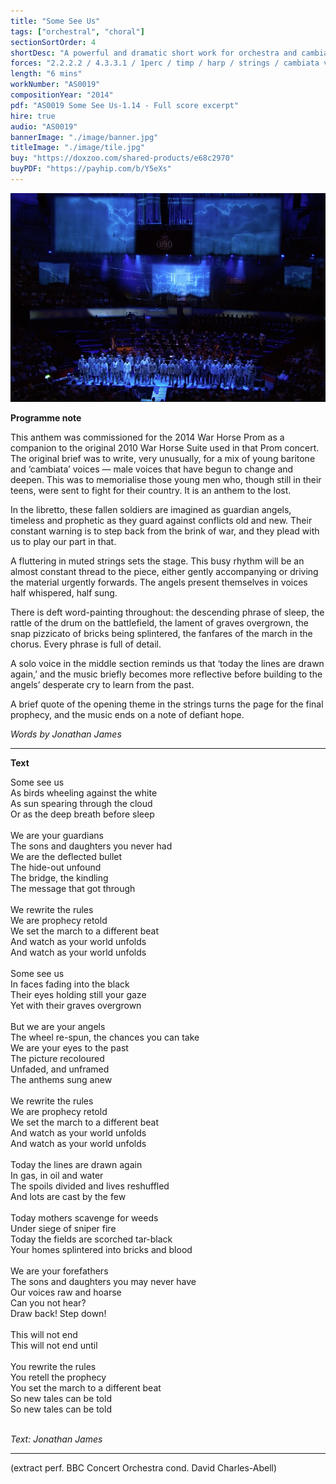 ```yaml
---
title: "Some See Us"
tags: ["orchestral", "choral"]
sectionSortOrder: 4
shortDesc: "A powerful and dramatic short work for orchestra and cambiata boys' voices on the theme of war, with a libretto by Jon James"
forces: "2.2.2.2 / 4.3.3.1 / 1perc / timp / harp / strings / cambiata voices in 2 parts / baritone solo"
length: "6 mins"
workNumber: "AS0019"
compositionYear: "2014"
pdf: "AS0019 Some See Us-1.14 - Full score excerpt"
hire: true
audio: "AS0019"
bannerImage: "./image/banner.jpg"
titleImage: "./image/tile.jpg"
buy: "https://doxzoo.com/shared-products/e68c2970"
buyPDF: "https://payhip.com/b/Y5eXs"
---
```


<div class="flex flex-col gap-4">
    <div class="pdContentImg">
        <img src="/public/AS0019-extra/image/Some See Us 800.jpg" alt="Some See Us">
    </div>
</div>

<b>Programme note</b>

This anthem was commissioned for the 2014 War Horse Prom as a companion to the original 2010 War Horse Suite used in that Prom concert. The original brief was to write, very unusually, for a mix of young baritone and ‘cambiata’ voices — male voices that have begun to change and deepen. This was to memorialise those young men who, though still in their teens, were sent to fight for their country. It is an anthem to the lost.

In the libretto, these fallen soldiers are imagined as guardian angels, timeless and prophetic as they guard against conflicts old and new. Their constant warning is to step back from the brink of war, and they plead with us to play our part in that.

A fluttering in muted strings sets the stage. This busy rhythm will be an almost constant thread to the piece, either gently accompanying or driving the material urgently forwards. The angels present themselves in voices half whispered, half sung.

There is deft word-painting throughout: the descending phrase of sleep, the rattle of the drum on the battlefield, the lament of graves overgrown, the snap pizzicato of bricks being splintered, the fanfares of the march in the chorus. Every phrase is full of detail.

A solo voice in the middle section reminds us that ‘today the lines are drawn again,’ and the music briefly becomes more reflective before building to the angels’ desperate cry to learn from the past.
    
A brief quote of the opening theme in the strings turns the page for the final prophecy, and the music ends on a note of defiant hope.

<i>Words by Jonathan James</i>

<hr class="h-px border-t-0 bg-transparent bg-gradient-to-r from-transparent via-white to-transparent opacity-60" />

<b>Text</b>

Some see us<br>
As birds wheeling against the white<br>
As sun spearing through the cloud<br>
Or as the deep breath before sleep<br>
<br>
We are your guardians<br>
The sons and daughters you never had<br>
We are the deflected bullet<br>
The hide-out unfound<br>
The bridge, the kindling<br>
The message that got through<br>
<br>
We rewrite the rules<br>
We are prophecy retold<br>
We set the march to a different beat<br>
And watch as your world unfolds<br>
And watch as your world unfolds<br>
<br>
Some see us<br>
In faces fading into the black<br>
Their eyes holding still your gaze<br>
Yet with their graves overgrown<br>
<br>
But we are your angels<br>
The wheel re-spun, the chances you can take<br>
We are your eyes to the past<br>
The picture recoloured<br>
Unfaded, and unframed<br>
The anthems sung anew<br>
<br>
We rewrite the rules<br>
We are prophecy retold<br>
We set the march to a different beat<br>
And watch as your world unfolds<br>
And watch as your world unfolds<br>
<br>
Today the lines are drawn again<br>
In gas, in oil and water<br>
The spoils divided and lives reshuffled<br>
And lots are cast by the few<br>
<br>
Today mothers scavenge for weeds<br>
Under siege of sniper fire<br>
Today the fields are scorched tar-black<br>
Your homes splintered into bricks and blood<br>
<br>
We are your forefathers<br>
The sons and daughters you may never have<br>
Our voices raw and hoarse<br>
Can you not hear?<br>
Draw back! Step down!<br>
<br>
This will not end<br>
This will not end until<br>
<br>
You rewrite the rules<br>
You retell the prophecy<br>
You set the march to a different beat<br>
So new tales can be told<br>
So new tales can be told<br>
<br>

<i>Text: Jonathan James</i>

<hr class="h-px border-t-0 bg-transparent bg-gradient-to-r from-transparent via-white to-transparent opacity-60" />

(extract perf. BBC Concert Orchestra cond. David Charles-Abell)